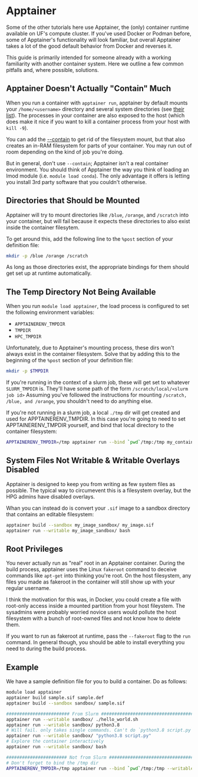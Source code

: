 # Apptainer


Some of the other tutorials here use Apptainer, the (only) container runtime available on UF's compute cluster.
If you've used Docker or Podman before, some of Apptainer's functionality will look familiar, but overall Apptainer takes a lot of the good default behavior from Docker and reverses it.

This guide is primarily intended for someone already with a working familiarity with another container system.
Here we outline a few common pitfalls and, where possible, solutions.

## Apptainer Doesn't Actually "Contain" Much
When you run a container with `apptainer run`, apptainer by default mounts your `/home/<username>` directory and several system directories (see [their list](https://apptainer.org/docs/user/main/bind_paths_and_mounts.html#system-defined-bind-paths)).
The processes in your container are also exposed to the host (which does make it nice if you want to kill a container process from your host with `kill -9`).

You can add the [--contain](https://apptainer.org/docs/user/main/bind_paths_and_mounts.html#contain-containall) to get rid of the filesystem mount, but that also creates an in-RAM filesystem for parts of your container. You may run out of room depending on the kind of job you're doing.

But in general, don't use `--contain`; Apptainer isn't a real container environment.
You should think of Apptainer the way you think of loading an lmod module (i.e. `module load conda`).
The only advantage it offers is letting you install 3rd party software that you couldn't otherwise.

## Directories that Should be Mounted
Apptainer will try to mount directories like `/blue`, `/orange`, and `/scratch` into your container, but will fail because it expects these directories to also exist inside the container filesytem.

To get around this, add the following line to the `%post` section of your definition file:
```bash
mkdir -p /blue /orange /scratch
```
As long as those directories exist, the appropriate bindings for them should get set up at runtime automatically.

## The Temp Directory Not Being Available
When you run `module load apptainer`, the load process is configured to set the following environment variables:
- `APPTAINERENV_TMPDIR`
- `TMPDIR`
- `HPC_TMPDIR`

Unfortunately, due to Apptainer's mounting process, these dirs won't always exist in the container filesystem.
Solve that by adding this to the beginning of the `%post` section of your definition file:
```bash
mkdir -p $TMPDIR
```

If you're running in the context of a slurm job, these will get set to whatever `SLURM_TMPDIR` is.
They'll have some path of the form `/scratch/local/<slurm job id>`
Assuming you've followed the instructions for mounting `/scratch, /blue, and /orange`, you shouldn't need to do anything else.

If you're not running in a slurm job, a local `./tmp` dir will get created and used for APPTAINERENV_TMPDIR.
In this case you're going to need to set APPTAINERENV_TMPDIR yourself, and bind that local directory to the container filesystem:
```bash
APPTAINERENV_TMPDIR=/tmp apptainer run --bind `pwd`/tmp:/tmp my_container.sif my_program
```

## System Files Not Writable & Writable Overlays Disabled
Apptainer is designed to keep you from writing as few system files as possible.
The typical way to circumevent this is a filesystem overlay, but the HPG admins have disabled overlays.

Whan you can instead do is convert your `.sif` image to a sandbox directory that contains an editable filesystem:

```bash
apptainer build --sandbox my_image_sandbox/ my_image.sif
apptainer run --writable my_image_sandbox/ bash
```

## Root Privileges
You never actually run as "real" root in an Apptainer container.
During the build process, apptainer uses the Linux `fakeroot` command to deceive commands like `apt-get` into thinking you're root.
On the host filesystem, any files you made as fakeroot in the container will still show up with your regular username.

I think the motivation for this was, in Docker, you could create a file with root-only access inside a mounted partition from your host fileystem.
The sysadmins were probably worried novice users would pollute the host filesystem with a bunch of root-owned files and not know how to delete them.

If you want to run as fakeroot at runtime, pass the `--fakeroot` flag to the `run` command.
In general though, you should be able to install everything you need to during the build process.

## Example
We have a sample definition file for you to build a container.
Do as follows:

```bash
module load apptainer
apptainer build sample.sif sample.def
apptainer build --sandbox sandbox/ sample.sif

######################## From Slurm ###########################################
apptainer run --writable sandbox/ ./hello_world.sh
apptainer run --writable sandbox/ python3.8
# Will fail. only takes single commands. Can't do `python3.8 script.py`
apptainer run --writable sandbox/ "python3.8 script.py"
# Explore the container interactively
apptainer run --writable sandbox/ bash

####################### Not from Slurm #########################################
# Don't forget to bind the /tmp dir
APPTAINERENV_TMPDIR=/tmp apptainer run --bind `pwd`/tmp:/tmp --writable sandbox/ bash
```

